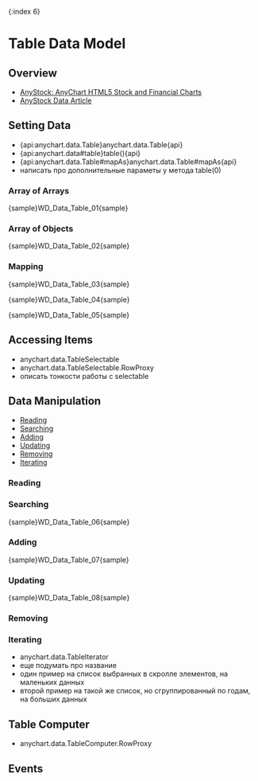 {:index 6}
# Table Data Model

## Overview

* [AnyStock: AnyChart HTML5 Stock and Financial Charts](../Stock_Charts/Quick_Start)
* [AnyStock Data Article](../Stock_Charts/Data)

## Setting Data

* {api:anychart.data.Table}anychart.data.Table{api}
* {api:anychart.data#table}table(){api}
* {api:anychart.data.Table#mapAs}anychart.data.Table#mapAs{api}
* написать про дополнительные параметы у метода table(0)

### Array of Arrays

{sample}WD\_Data\_Table\_01{sample}

### Array of Objects

{sample}WD\_Data\_Table\_02{sample}

### Mapping

{sample}WD\_Data\_Table\_03{sample}

{sample}WD\_Data\_Table\_04{sample}

{sample}WD\_Data\_Table\_05{sample}

## Accessing Items

* anychart.data.TableSelectable
* anychart.data.TableSelectable.RowProxy
* описать тонкости работы с selectable

## Data Manipulation

* [Reading](#reading)
* [Searching](#searching)
* [Adding](#adding)
* [Updating](#updating)
* [Removing](#removing)
* [Iterating](#iterating)

### Reading

### Searching

{sample}WD\_Data\_Table\_06{sample}

### Adding

{sample}WD\_Data\_Table\_07{sample}

### Updating

{sample}WD\_Data\_Table\_08{sample}

### Removing

### Iterating

* anychart.data.TableIterator
* еще подумать про название
* один пример на список выбранных в скролле элементов, на маленьких данных
* второй пример на такой же список, но сгруппированный по годам, на больших данных

## Table Computer

* anychart.data.TableComputer.RowProxy

## Events